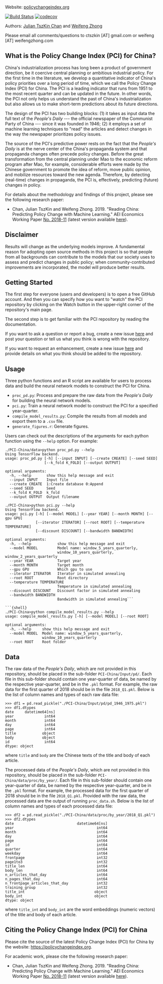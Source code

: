 Website: [policychangeindex.org](https://policychangeindex.org)

[![Build Status](https://travis-ci.com/PSLmodels/PCI.svg?branch=master)](https://travis-ci.com/PSLmodels/PCI) [![codecov](https://codecov.io/gh/PSLmodels/PCI/branch/master/graph/badge.svg)](https://codecov.io/gh/PSLmodels/PCI)

Authors: [Julian TszKin Chan](https://sites.google.com/site/ctszkin/) and [Weifeng Zhong](https://www.weifengzhong.com)

Please email all comments/questions to ctszkin [AT] gmail.com or weifeng [AT] weifengzhong.com

What is the Policy Change Index (PCI) for China?
-----------------------------------------------
China's industrialization process has long been a product of government direction, be it coercive central planning or ambitious industrial policy. For the first time in the literature, we develop a quantitative indicator of China's policy priorities over a long period of time, which we call the Policy Change Index (PCI) for China. The PCI is a leading indicator that runs from 1951 to the most recent quarter and can be updated in the future. In other words, the PCI not only helps us understand the past of China's industrialization but also allows us to make short-term predictions about its future directions.

The design of the PCI has two building blocks: (1) it takes as input data the full text of the *People's Daily* --- the official newspaper of the Communist Party of China --- since it was founded in 1946; (2) it employs a set of machine learning techniques to "read" the articles and detect changes in the way the newspaper prioritizes policy issues.

The source of the PCI's predictive power rests on the fact that the *People's Daily* is at the nerve center of the China's propaganda system and that propaganda changes often precede policy changes. Before the great transformation from the central planning under Mao to the economic reform program after Mao, for example, considerable efforts were made by the Chinese government to promote the idea of reform, move public opinion, and mobilize resources toward the new agenda. Therefore, by detecting (real-time) changes in propaganda, the PCI is, effectively, predicting (future) changes in policy.

For details about the methodology and findings of this project, please see the following research paper:

- Chan, Julian TszKin and Weifeng Zhong. 2019. "Reading China: Predicting Policy Change with Machine Learning." AEI Economics Working Paper [No. 2018-11](http://www.aei.org/wp-content/uploads/2018/10/Reading-China-AEI-WP.pdf) (latest version available [here](https://policychangeindex.org/Reading_China.pdf)).


Disclaimer
----------
Results will change as the underlying models improve. A fundamental reason for adopting open source methods in this project is so that people from all backgrounds can contribute to the models that our society uses to assess and predict changes in public policy; when community-contributed improvements are incorporated, the model will produce better results.


Getting Started
---------------
The first step for everyone (users and developers) is to open a free GitHub account. And then you can specify how you want to "watch" the PCI repository by clicking on the Watch button in the upper-right corner of the repository's main page.

The second step is to get familiar with the PCI repository by reading the documentation.

If you want to ask a question or report a bug, create a new issue [here](https://github.com/PSLmodels/PCI/issues) and post your question or tell us what you think is wrong with the repository.

If you want to request an enhancement, create a new issue [here](https://github.com/PSLmodels/PCI/issues) and provide details on what you think should be added to the repository.


Usage
---------------
Three python functions and an R script are available for users to process data and build the neural network models to construct the PCI for China.

- `proc_pd.py`:              Process and prepare the raw data from the *People's Daily* for building the neural network models.
- `pci.py`:                    Train a neural network model to construct the PCI for a specified year-quarter.
- `compile_model_results.py`:  Compile the results from all models and export them to a `.csv` file.
- `generate_figures.r`:        Generate figures.

Users can check out the descriptions of the arguments for each python function using the `--help` option. For example:

```{shell}
./PCI-China/data>python proc_pd.py --help
Using TensorFlow backend.
usage: proc_pd.py [-h] [--input INPUT] [--create CREATE] [--seed SEED]
                  [--k_fold K_FOLD] [--output OUTPUT]

optional arguments:
  -h, --help       show this help message and exit
  --input INPUT    Input file
  --create CREATE  1:Create database 0:Append
  --seed SEED      Seed
  --k_fold K_FOLD  k_fold
  --output OUTPUT  Output filename
```

```{shell}
./PCI-China>python pci.py --help
Using TensorFlow backend.
usage: pci.py [-h] [--model MODEL] [--year YEAR] [--month MONTH] [--gpu GPU]
              [--iterator ITERATOR] [--root ROOT] [--temperature TEMPERATURE]
              [--discount DISCOUNT] [--bandwidth BANDWIDTH]

optional arguments:
  -h, --help            show this help message and exit
  --model MODEL         Model name: window_5_years_quarterly,
                        window_10_years_quarterly, window_2_years_quarterly
  --year YEAR           Target year
  --month MONTH         Target month
  --gpu GPU             Which gpu to use
  --iterator ITERATOR   Iterator in simulated annealing
  --root ROOT           Root directory
  --temperature TEMPERATURE
                        Temperature in simulated annealing
  --discount DISCOUNT   Discount factor in simulated annealing
  --bandwidth BANDWIDTH
                        Bandwidth in simulated annealing```

```{shell}
./PCI-China>python compile_model_results.py --help
usage: compile_model_results.py [-h] [--model MODEL] [--root ROOT]

optional arguments:
  -h, --help     show this help message and exit
  --model MODEL  Model name: window_5_years_quarterly,
                 window_10_years_quarterly
  --root ROOT    Root folder
```

Data
----
The raw data of the *People's Daily*, which are not provided in this repository, should be placed in the sub-folder `PCI-China/Input/pd/`. Each file in this sub-folder should contain one year-quarter of data, be named by the respective year-quarter, and be in the `.pkl` format. For example, the raw data for the first quarter of 2018 should be in the file `2018_Q1.pkl`. Below is the list of column names and types of each raw data file:

```{python}
>>> df1 = pd.read_pickle("./PCI-China/Input/pd/pd_1946_1975.pkl")
>>> df1.dtypes
date     datetime64[ns]
year              int64
month             int64
day               int64
page              int64
title            object
body             object
id                int64
dtype: object
```

where `title` and `body` are the Chinese texts of the title and body of each article.

The processed data of the *People's Daily*, which are not provided in this repository, should be placed in the sub-folder `PCI-China/data/proc/by_year/`. Each file in this sub-folder should contain one year-quarter of data, be named by the respective year-quarter, and be in the `.pkl` format. For example, the processed data for the first quarter of 2018 should be in the file `2018_Q1.pkl`. Provided with the raw data, the processed data are the output of running `proc_data.sh`. Below is the list of column names and types of each processed data file:

```{python}
>>> df2 = pd.read_pickle("./PCI-China/data/proc/by_year/2018_Q1.pkl")
>>> df2.dtypes
date                             datetime64[ns]
year                                      int64
month                                     int64
day                                       int64
page                                      int64
id                                        int64
quarter                                   int64
weekday                                   int64
frontpage                                 int32
page1to3                                  int32
title_len                                 int64
body_len                                  int64
n_articles_that_day                       int64
n_pages_that_day                          int64
n_frontpage_articles_that_day             int32
training_group                            int32
title_int                                object
body_int                                 object
dtype: object
```

where `title_int` and `body_int` are the word embeddings (numeric vectors) of the title and body of each article.


Citing the Policy Change Index (PCI) for China
---------------------------------------------

Please cite the source of the latest Policy Change Index (PCI) for China by the website: https://policychangeindex.org.

For academic work, please cite the following research paper:

- Chan, Julian TszKin and Weifeng Zhong. 2019. "Reading China: Predicting Policy Change with Machine Learning." AEI Economics Working Paper [No. 2018-11](http://www.aei.org/wp-content/uploads/2018/10/Reading-China-AEI-WP.pdf) (latest version available [here](https://policychangeindex.org/Reading_China.pdf)).